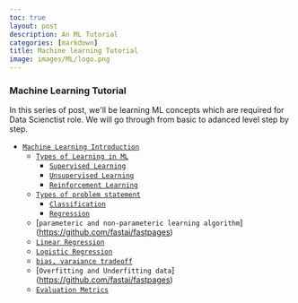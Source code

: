 ```yaml
---
toc: true
layout: post
description: An ML Tutorial
categories: [markdown]
title: Machine learning Tutorial
image: images/ML/logo.png
---
```


### Machine Learning Tutorial

In this series of post, we'll be learning ML concepts which are required for Data Scienctist role.
We will go through from basic to adanced level step by step. 

- [`Machine Learning Introduction`](https://github.com/fastai/fastpages)
	- [`Types of Learning in ML`](https://github.com/fastai/fastpages)
		- [`Supervised Learning`](https://github.com/smsrikanthreddy/machine_learning/blob/master/Supervised_Learning.ipynb)
		- [`Unsupervised Learning`](https://github.com/fastai/fastpages)
		- [`Reinforcement Learning`](https://github.com/fastai/fastpages)
	- [`Types of problem statement`](https://github.com/fastai/fastpages)
		- [`Classification`](https://github.com/fastai/fastpages)
		- [`Regression`](https://github.com/fastai/fastpages)
	- [`parameteric and non-parameteric learning algorithm`] (https://github.com/fastai/fastpages)
	- [`Linear Regression`](https://github.com/smsrikanthreddy/machine_learning/blob/master/Linear%20Regression.ipynb)
	- [`Logistic Regression`](https://github.com/fastai/fastpages)
	- [`bias, varaiance tradeoff`](https://github.com/fastai/fastpages)
	- [`Overfitting and Underfitting data`] (https://github.com/fastai/fastpages)
	- [`Evaluation Metrics`](https://github.com/smsrikanthreddy/machine_learning/blob/master/Evaluation_Metrics.ipynb)
